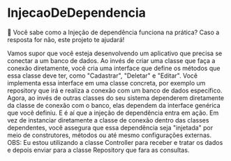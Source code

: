 # InjecaoDeDependencia
📌 Você sabe como a Injeção de dependência funciona na prática?
Caso a resposta for não, este projeto te ajudará!

Vamos supor que você esteja desenvolvendo um aplicativo que precisa se conectar a um banco de dados. 
Ao invés de criar uma classe que faça a conexão diretamente, você cria uma interface que define os métodos que essa classe deve ter, como "Cadastrar", "Deletar" e "Editar".
Você implementa essa interface em uma classe concreta, por exemplo um repository que irá e realiza a conexão com um banco de dados específico.
Agora, ao invés de outras classes do seu sistema dependerem diretamente da classe de conexão com o banco, elas dependem da interface genérica que você definiu.
E é aí que a injeção de dependência entra em ação. Em vez de instanciar diretamente a classe de conexão dentro das classes dependentes, você assegura que essa dependência seja "injetada" por meio de construtores, métodos ou até mesmo configurações externas.
OBS: Eu estou utilizando a classe Controller para receber e tratar os dados e depois enviar para a classe Repository que fara as consultas.
